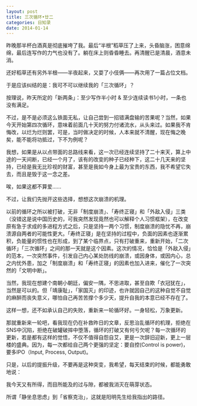 ```yaml
---
layout: post
title: 三次循环•廿二
categories: 日知录
date: 2014-01-14
---
```


昨晚那半杯白酒真是彻底摧垮了我。最后“半根”稻草压了上来，头昏脑涨，困意绵绵，最后连写作的力气也没有了。躺在床上则昏昏睡去。再清醒已是清晨，酒意未消。

还好稻草还有另外半根——半夜起来，又耍了小伎俩——再次用了一篇占位文档。

于是应该纠结的是：我可不可以继续我的「三次循环」？

按理说，昨天所定的「新两条」：至少写作半小时 & 至少连续读书1小时，一条也没有满足。

不过，是不是必须这么铁面无私，让自己尝到一招错满盘输的苦果呢？当然，如果今天开始第四次循环，意味着前面几十天的努力付诸流水，从头来过。如果我不肯悔改，以烂为烂则罢，可是，当时做决定的时候，人本来就不清醒，现在悔之晚矣，能不能将功抵过，下不为例呢？

我想，如果是从以点带面的总路线来看，这一次已经连续坚持了二十来天，算上中途的一天间断，已经一个月了，该有的改变的种子已经种下，这二十几天来的坚持，已经是我无比珍视的财富，甚至是我如今身上最为宝贵的东西，我不希望它失去，而且是毁于这一念之差。

唉，如果这都不算爱……

不过，让我们先抛开这些选择，想想这次崩溃的机理。

以前的循环之所以被打破，无非「制度崩溃」、「寿终正寝」和「外敌入侵」三类（没错这是说中国历史的，可我突然发现竟然也可以解释个人习惯框架），在改变原有急于求成的多进程方式之后，只是坚持一两个习惯，制度崩溃的隐忧不再，崩溃源自两者的可能性更大。「寿终正寝」是在坚持的过程中，负面的因素也逐渐累积，负能量的惯性也在形成，到了某个临界点，只有打破重来，重新开始，「二次循环」「三次循环」之间的那一天就是这个因素。这次的情况，恰恰是「外敌入侵」的范本，一次突然事件，引发自己内心某处防线的崩溃，或因身体，或因内心，总之内忧外患，加之「制度崩溃」和「寿终正寝」的因素也加入进来，催化了一次突然的「文明中断」。

当然，我现在想建个南朝小朝廷，偏安一隅，不思进取，甚至自欺「衣冠犹在」，当然是可以的。但「靖康耻」，「家国灭」的印迹，也许就因自己的这种自觉不自觉的麻醉而丧失意义，哪怕自己再苦苦撑个多少天，提升自我的本意已经不存在了。

这样一想，还不如承认自己的失败，重新来一轮循环好。一身轻松，万象更新。

那就重新来一轮吧，看我现在仍在补救昨日的文章，反思治乱循环的机理，拒绝在SNS中沉陷，拒绝在破罐破摔中堕落，循环的打破又有何亏欠呢？每一次循环的更新，若是都有这样的觉悟，不仅不值得自怨自艾，更是一次辞旧迎新，更上一层楼的盛典。因为，每一次都给自己两个更强的坚定：要自控(Control is power)，要多IPO（Input, Process, Output)。

只是，以后的提振升级，不要再是这种突变，我希望，每天结束的时候，都能勇敢地说：

我今天又有所得，而目所能及的过与隙，都被我消灭在萌芽状态。

所谓「静坐息思虑」到「省察克治」，这就是阳明先生给我指出的路径。
